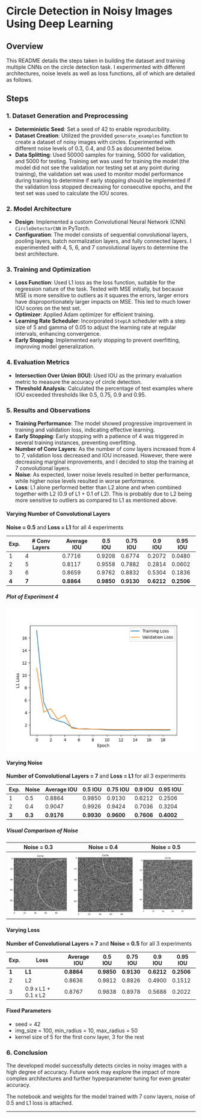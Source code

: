 # Circle Detection in Noisy Images Using Deep Learning

## Overview

This README details the steps taken in building the dataset and training multiple CNNs on the circle detection task. I experimented with different architectures, noise levels as well as loss functions, all of which are detailed as follows.

## Steps

### 1. Dataset Generation and Preprocessing
- **Deterministic Seed**: Set a seed of 42 to enable reproducibility.
- **Dataset Creation**: Utilized the provided `generate_examples` function to create a dataset of noisy images with circles. Experimented with different noise levels of 0.3, 0.4, and 0.5 as documented below.
- **Data Splitting**: Used 50000 samples for training, 5000 for validation, and 5000 for testing. Training set was used for training the model (the model did not see the validation nor testing set at any point during training), the validation set was used to monitor model performance during training to determine if early stopping should be implemented if the validation loss stopped decreasing for consecutive epochs, and the test set was used to calculate the IOU scores.

### 2. Model Architecture

- **Design**: Implemented a custom Convolutional Neural Network (CNN) `CircleDetectorCNN` in PyTorch.
- **Configuration**: The model consists of sequential convolutional layers, pooling layers, batch normalization layers, and fully connected layers. I experimented with 4, 5, 6, and 7 convolutional layers to determine the best architecture.

### 3. Training and Optimization

- **Loss Function**: Used L1 loss as the loss function, suitable for the regression nature of the task. Tested with MSE initially, but because MSE is more sensitive to outliers as it squares the errors, larger errors have disproportionately larger impacts on MSE. This led to much lower IOU scores on the test set.
- **Optimizer**: Applied Adam optimizer for efficient training.
- **Learning Rate Scheduler**: Incorporated `StepLR` scheduler with a step size of 5 and gamma of 0.05 to adjust the learning rate at regular intervals, enhancing convergence.
- **Early Stopping**: Implemented early stopping to prevent overfitting, improving model generalization.

### 4. Evaluation Metrics

- **Intersection Over Union (IOU)**: Used IOU as the primary evaluation metric to measure the accuracy of circle detection.
- **Threshold Analysis**: Calculated the percentage of test examples where IOU exceeded thresholds like 0.5, 0.75, 0.9 and 0.95.

### 5. Results and Observations

- **Training Performance**: The model showed progressive improvement in training and validation loss, indicating effective learning.
- **Early Stopping**: Early stopping with a patience of 4 was triggered in several training instances, preventing overfitting.
- **Number of Conv Layers**: As the number of conv layers increased from 4 to 7, validation loss decreased and IOU increased. However, there were decreasing marginal improvements, and I decided to stop the training at 7 convolutional layers.
- **Noise**: As expected, lower noise levels resulted in better performance, while higher noise levels resulted in worse performance. 
- **Loss**: L1 alone performed better than L2 alone and when combined together with L2 (0.9 of L1 + 0.1 of L2). This is probably due to L2 being more sensitive to outliers as compared to L1 as mentioned above.

#### Varying Number of Convolutional Layers
**Noise = 0.5** and **Loss = L1** for all 4 experiments

| Exp.  | # Conv Layers | Average IOU  | 0.5 IOU  | 0.75 IOU  | 0.9 IOU |  0.95 IOU |
| ------------ | --------- | ------------ | ------------ | ------------ | ------------ | ------------ |
| 1  | 4  | 0.7716  | 0.9208  | 0.6774  | 0.2072 | 0.0480  |
| 2  | 5  | 0.8117  | 0.9558  | 0.7882  | 0.2814 | 0.0602  |
| 3  | 6  | 0.8659 | 0.9762  | 0.8832  | 0.5304 | 0.1836  |
| **4**  | **7**  | **0.8864**  | **0.9850**  | **0.9130**  | **0.6212** | **0.2506**  |

##### Plot of Experiment 4
![Plot of Experiment 4 (noise = 0.5, layers = 7, loss = l1)](src/noise0.5_layers7_l1.png)

#### Varying Noise
**Number of Convolutional Layers = 7** and **Loss = L1** for all 3 experiments

| Exp.  | Noise | Average IOU  | 0.5 IOU  | 0.75 IOU  | 0.9 IOU |  0.95 IOU |
| ------------ | --------- | ------------ | ------------ | ------------ | ------------ | ------------ |
| 1  | 0.5  | 0.8864  | 0.9850  | 0.9130  | 0.6212 | 0.2506  |
| 2  | 0.4  | 0.9047  | 0.9926  | 0.9424  | 0.7036 | 0.3204  |
| **3**  | **0.3**  | **0.9176** | **0.9930**  | **0.9600**  | **0.7606** | **0.4002**  |

##### Visual Comparison of Noise
| Noise = 0.3             |  Noise = 0.4 | Noise = 0.5 |
|-------------------------|-------------------------|-------------------------|
|![](src/noise0.3.png)  |  ![](src/noise0.4.png) | ![](src/noise0.5.png) |

#### Varying Loss
**Number of Convolutional Layers = 7** and **Noise = 0.5** for all 3 experiments

| Exp.  | Loss | Average IOU  | 0.5 IOU  | 0.75 IOU  | 0.9 IOU |  0.95 IOU |
| ------------ | --------- | ------------ | ------------ | ------------ | ------------ | ------------ |
| **1**  | **L1**  | **0.8864**  | **0.9850**  | **0.9130**  | **0.6212** | **0.2506**  |
| 2  | L2  | 0.8636  | 0.9812  | 0.8826  | 0.4900 | 0.1512  |
| 3  | 0.9 x L1 + 0.1 x L2  | 0.8767  | 0.9838  | 0.8978  | 0.5688 | 0.2022  |

#### Fixed Parameters
- seed = 42
- img_size = 100, min_radius = 10, max_radius = 50
- kernel size of 5 for the first conv layer, 3 for the rest

### 6. Conclusion

The developed model successfully detects circles in noisy images with a high degree of accuracy. Future work may explore the impact of more complex architectures and further hyperparameter tuning for even greater accuracy.

The notebook and weights for the model trained with 7 conv layers, noise of 0.5 and L1 loss is attached.

---
